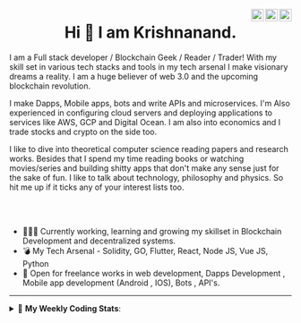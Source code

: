 <a href="https://twitter.com/incrypto32" target="_blank" rel="nofollow"><img align="right" alt="Pratik's Twitter" width="22px" src="https://cdn.jsdelivr.net/npm/simple-icons@v3/icons/twitter.svg" /></a><a href="https://www.linkedin.com/in/incrypto32" target="_blank" rel="nofollow"><img align="right" alt="Pratik's Linkdein" width="22px" src="https://cdn.jsdelivr.net/npm/simple-icons@v3/icons/linkedin.svg" /></a><a href="https://www.instagram.com/incrypto32" target="_blank" rel="nofollow"><img align="right" alt="Insta" width="22px" src="https://cdn.jsdelivr.net/npm/simple-icons@v3/icons/instagram.svg" /></a>

<center><h1> Hi 👋 I am Krishnanand. </h1></center>
I am a Full stack developer / Blockchain Geek / Reader / Trader! 
With my skill set in various tech stacks and  tools in my tech arsenal I make visionary dreams a reality.
I am a huge believer of web 3.0 and the upcoming blockchain revolution.

I make  Dapps, Mobile apps, bots and write APIs and microservices. I'm Also experienced in configuring cloud servers and deploying applications to services like AWS, GCP and Digital Ocean. I am also into economics and I trade stocks and crypto on the side too.

I like to dive into theoretical computer science reading papers and research works.
Besides that I spend my time reading books or watching movies/series and building shitty apps that don't make any sense just for the sake of fun. 
I like to talk about technology, philosophy and physics. So hit me up if it ticks any of your interest lists too.

 <br /> 
 <br /> 

 
- 👨🏽‍💻 Currently working, learning and growing my skillset in Blockchain Development and decentralized systems.
- 💣 My Tech Arsenal - Solidity, GO, Flutter, React, Node JS, Vue JS, Python
- 🤝 Open for freelance works in web development, Dapps Development , Mobile app development (Android , IOS), Bots , API's.
<!-- - 🌐 Visit my [porfolio website](https://incrypt32.github.io/) for complete background and contact. -->


---


<details> 
 <summary>🤖 <b>My Weekly Coding Stats</b>: </summary>
<br>

<!--START_SECTION:waka-->
```text
Go           8 hrs 40 mins   ██████████████▒░░░░░░░░░░   57.27 % 
Dart         3 hrs 28 mins   █████▓░░░░░░░░░░░░░░░░░░░   22.95 % 
TypeScript   2 hrs 21 mins   ████░░░░░░░░░░░░░░░░░░░░░   15.57 % 
Other        15 mins         ▒░░░░░░░░░░░░░░░░░░░░░░░░   01.76 % 
Markdown     6 mins          ▒░░░░░░░░░░░░░░░░░░░░░░░░   00.75 % 
```
<!--END_SECTION:waka-->

</details>


